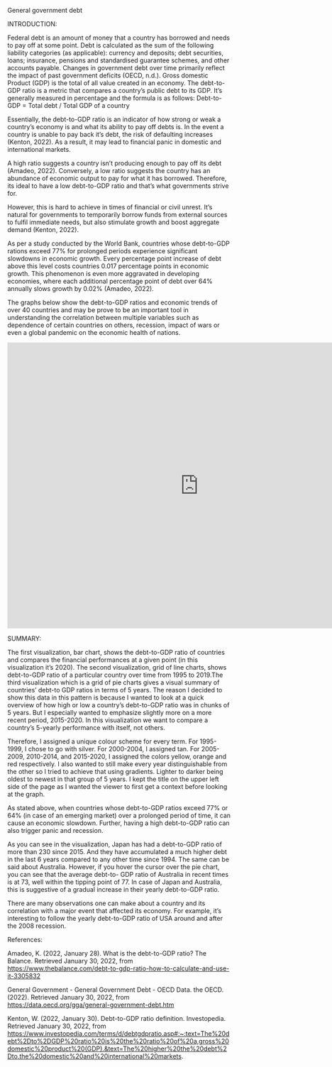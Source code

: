 General government debt

INTRODUCTION:

Federal debt is an amount of money that a country has borrowed and needs to pay off at some point. Debt is calculated as the sum of the following liability categories (as applicable): currency and deposits; debt securities, loans; insurance, pensions and standardised guarantee schemes, and other accounts payable. Changes in government debt over time primarily reflect the impact of past government deficits (OECD, n.d.). Gross domestic Product (GDP) is the total of all value created in an economy. The debt-to-GDP ratio is a metric that compares a country’s public debt to its GDP. It’s generally measured in percentage and the formula is as follows: Debt-to-GDP = Total debt / Total GDP of a country

Essentially, the debt-to-GDP ratio is an indicator of how strong or weak a country’s economy is and what its ability to pay off debts is. In the event a country is unable to pay back it’s debt, the risk of defaulting increases (Kenton, 2022). As a result, it may lead to financial panic in domestic and international markets.


A high ratio suggests a country isn’t producing enough to pay off its debt (Amadeo, 2022). Conversely, a low ratio suggests the country has an abundance of economic output to pay for what it has borrowed. Therefore, its ideal to have a low debt-to-GDP ratio and that’s what governments strive for. 


However, this is hard to achieve in times of financial or civil unrest. It’s natural for governments to temporarily borrow funds from external sources to fulfil immediate needs, but also stimulate growth and boost aggregate demand (Kenton, 2022). 


As per a study conducted by the World Bank, countries whose debt-to-GDP rations exceed 77% for prolonged periods experience significant slowdowns in economic growth. Every percentage point increase of debt above this level costs countries 0.017 percentage points in economic growth. This phenomenon is even more aggravated in developing economies, where each additional percentage point of debt over 64% annually slows growth by 0.02% (Amadeo, 2022).


The graphs below show the debt-to-GDP ratios and economic trends of over 40 countries and may be prove to be an important tool in understanding the correlation between multiple variables such as dependence of certain countries on others, recession, impact of wars or even a global pandemic on the economic health of nations. 



<iframe src="https://data.oecd.org/chart/6BgG" width="860" height="645" style="border: 0" mozallowfullscreen="true" webkitallowfullscreen="true" allowfullscreen="true"><a href="https://data.oecd.org/chart/6BgG" target="_blank">OECD Chart: General government debt, Total, % of GDP, 2020</a></iframe>





<div class="flourish-embed flourish-chart" data-src="visualisation/8557947"><script src="https://public.flourish.studio/resources/embed.js"></script></div>



<div class="flourish-embed flourish-chart" data-src="visualisation/8558259"><script src="https://public.flourish.studio/resources/embed.js"></script></div>

SUMMARY:


The first visualization, bar chart, shows the debt-to-GDP ratio of countries and compares the financial performances at a given point (in this visualization it’s 2020). The second visualization, grid of line charts, shows debt-to-GDP ratio of a particular country over time from 1995 to 2019.The third visualization which is a grid of pie charts gives a visual summary of countries’ debt-to GDP ratios in terms of 5 years. The reason I decided to show this data in this pattern is because I wanted to look at a quick overview of how high or low a country’s debt-to-GDP ratio was in chunks of 5 years. But I especially wanted to emphasize slightly more on a more recent period, 2015-2020. In this visualization we want to compare a country’s 5-yearly performance with itself, not others. 


Therefore, I assigned a unique colour scheme for every term. For 1995-1999, I chose to go with silver. For 2000-2004, I assigned tan. For 2005-2009, 2010-2014, and 2015-2020, I assigned the colors yellow, orange and red respectively. I also wanted to still make every year distinguishable from the other so I tried to achieve that using gradients. Lighter to darker being oldest to newest in that group of 5 years. I kept the title on the upper left side of the page as I wanted the viewer to first get a context before looking at the graph.


As stated above, when countries whose debt-to-GDP ratios exceed 77% or 64% (in case of an emerging market) over a prolonged period of time, it can cause an economic slowdown. Further, having a high debt-to-GDP ratio can also trigger panic and recession. 


As you can see in the visualization, Japan has had a debt-to-GDP ratio of more than 230 since 2015. And they have accumulated a much higher debt in the last 6 years compared to any other time since 1994. The same can be said about Australia. However, if you hover the cursor over the pie chart, you can see that the average debt-to- GDP ratio of Australia in recent times is at 73, well within the tipping point of 77. In case of Japan and Australia, this is suggestive of a gradual increase in their yearly debt-to-GDP ratio.


There are many observations one can make about a country and its correlation with a major event that affected its economy. For example, it’s interesting to follow the yearly debt-to-GDP ratio of USA around and after the 2008 recession.




References:


Amadeo, K. (2022, January 28). What is the debt-to-GDP ratio? The Balance. Retrieved January 30, 2022, from https://www.thebalance.com/debt-to-gdp-ratio-how-to-calculate-and-use-it-3305832 


General Government - General Government Debt - OECD Data. the OECD. (2022). Retrieved January 30, 2022, from https://data.oecd.org/gga/general-government-debt.htm 


Kenton, W. (2022, January 30). Debt-to-GDP ratio definition. Investopedia. Retrieved January 30, 2022, from https://www.investopedia.com/terms/d/debtgdpratio.asp#:~:text=The%20debt%2Dto%2DGDP%20ratio%20is%20the%20ratio%20of%20a,gross%20domestic%20product%20(GDP).&text=The%20higher%20the%20debt%2Dto,the%20domestic%20and%20international%20markets. 


 

